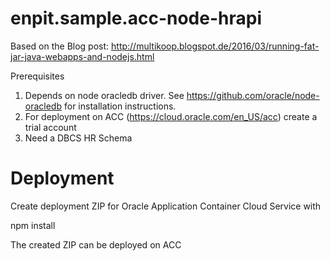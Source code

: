 # enpit.sample.acc-node-hrapi
Based on the Blog post: http://multikoop.blogspot.de/2016/03/running-fat-jar-java-webapps-and-nodejs.html

Prerequisites
1. Depends on node oracledb driver. See https://github.com/oracle/node-oracledb for installation instructions.
2. For deployment on ACC (https://cloud.oracle.com/en_US/acc) create a trial account
3. Need a DBCS HR Schema


# Deployment
Create deployment ZIP for Oracle Application Container Cloud Service with

npm install

The created ZIP can be deployed on ACC
